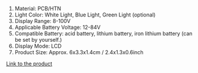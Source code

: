 1.  Material: PCB/HTN
2.  Light Color: White Light, Blue Light, Green Light (optional)
3.  Display Range: 8-100V
4.  Applicable Battery Voltage: 12-84V
5.  Compatible Battery: acid battery, lithium battery, iron lithium battery (can be set by yourself.)
6.  Display Mode: LCD
7.  Product Size: Approx. 6x3.3x1.4cm / 2.4x1.3x0.6inch

[Link to the product](https://motorkit.in/battery-capacity-indicator-voltmeter-monitor-display)
